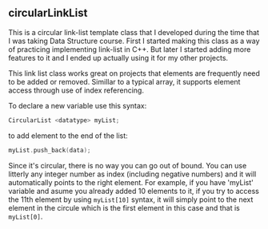 ## circularLinkList

This is a circular link-list template class that I developed during the time that I was taking Data Structure course. First I started making this class as a way of practicing implementing link-list in C++. But later I started adding more features to it and I ended up actually using it for my other projects.

This link list class works great on projects that elements are frequently need to be added or removed. Simillar to a typical array, it supports element access through use of index referencing. 

To declare a new variable use this syntax:

```c++
CircularList <datatype> myList;
```

to add element to the end of the list:

```c++
myList.push_back(data);
```

Since it's circular, there is no way you can go out of bound. You can use litterly any integer number as index (including negative numbers) and it will automatically points to the right element. For example, if you have 'myList' variable and asume you already added 10 elements to it, if you try to access the 11th element by using ```myList[10]``` syntax, it will simply point to the next element in the circule which is the first element in this case and that is ```myList[0]```.
